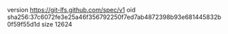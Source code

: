 version https://git-lfs.github.com/spec/v1
oid sha256:37c6072fe3e25a46f356792250f7ed7ab4872398b93e681445832b0f59f55d1d
size 12624
